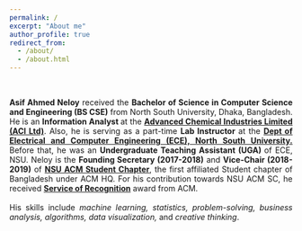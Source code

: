 ```yaml
---
permalink: /
excerpt: "About me"
author_profile: true
redirect_from: 
  - /about/
  - /about.html
---
```

<br />

<p style="text-align:justify;"> <strong>Asif Ahmed Neloy</strong> received the <strong>Bachelor of Science in Computer Science and Engineering (BS CSE)</strong> from North South University, Dhaka, Bangladesh. He is an <strong> Information Analyst </strong>at the <a href="http://www.aci-bd.com/" target="_blank"> <strong>Advanced Chemical Industries Limited (ACI Ltd)</strong></a>. Also, he is serving as a part-time <strong> Lab Instructor</strong> at the <a href="http://ece.northsouth.edu/" target="_blank"><strong>Dept of Electrical and Computer Engineering (ECE), North South University.</strong></a> Before that, he was an <strong>Undergraduate Teaching Assistant (UGA) </strong> of ECE, NSU. Neloy is the <strong>Founding Secretary (2017-2018)</strong> and <strong>Vice-Chair (2018-2019)</strong> of <a href="http://ece.northsouth.edu/nsu-activities-and-services/acm-student-chapter/" target="_blank"><strong>NSU ACM Student Chapter</strong></a>, the first affiliated Student chapter of Bangladesh under ACM HQ. For his contribution towards NSU ACM SC, he received <a href="https://www.linkedin.com/in/aaneloy/detail/treasury/position:1181927846/?entityUrn=urn%3Ali%3Afsd_profileTreasuryMedia%3A(ACoAACACUDUBQrIIuTeRsUyZ5M5aVU0E2z-FznE%2C1552037451327)&section=position%3A1181927846&treasuryCount=1" target="_blank"><strong>Service of Recognition</strong></a> award from ACM.<br /> <br />His skills include <i>machine learning, statistics, problem-solving, business analysis, algorithms, data visualization,</i> and <i>creative thinking</i>.</p>
